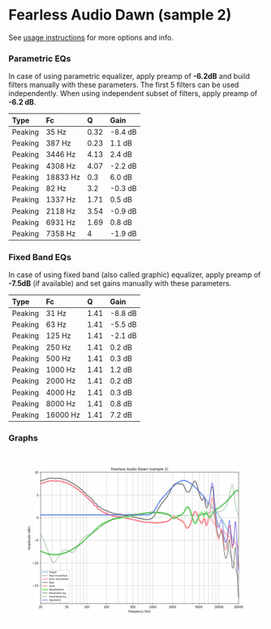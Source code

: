# Fearless Audio Dawn (sample 2)
See [usage instructions](https://github.com/jaakkopasanen/AutoEq#usage) for more options and info.

### Parametric EQs
In case of using parametric equalizer, apply preamp of **-6.2dB** and build filters manually
with these parameters. The first 5 filters can be used independently.
When using independent subset of filters, apply preamp of **-6.2 dB**.

| Type    | Fc       |    Q | Gain    |
|:--------|:---------|:-----|:--------|
| Peaking | 35 Hz    | 0.32 | -8.4 dB |
| Peaking | 387 Hz   | 0.23 | 1.1 dB  |
| Peaking | 3446 Hz  | 4.13 | 2.4 dB  |
| Peaking | 4308 Hz  | 4.07 | -2.2 dB |
| Peaking | 18833 Hz | 0.3  | 6.0 dB  |
| Peaking | 82 Hz    | 3.2  | -0.3 dB |
| Peaking | 1337 Hz  | 1.71 | 0.5 dB  |
| Peaking | 2118 Hz  | 3.54 | -0.9 dB |
| Peaking | 6931 Hz  | 1.69 | 0.8 dB  |
| Peaking | 7358 Hz  | 4    | -1.9 dB |

### Fixed Band EQs
In case of using fixed band (also called graphic) equalizer, apply preamp of **-7.5dB**
(if available) and set gains manually with these parameters.

| Type    | Fc       |    Q | Gain    |
|:--------|:---------|:-----|:--------|
| Peaking | 31 Hz    | 1.41 | -8.8 dB |
| Peaking | 63 Hz    | 1.41 | -5.5 dB |
| Peaking | 125 Hz   | 1.41 | -2.1 dB |
| Peaking | 250 Hz   | 1.41 | 0.2 dB  |
| Peaking | 500 Hz   | 1.41 | 0.3 dB  |
| Peaking | 1000 Hz  | 1.41 | 1.2 dB  |
| Peaking | 2000 Hz  | 1.41 | 0.2 dB  |
| Peaking | 4000 Hz  | 1.41 | 0.3 dB  |
| Peaking | 8000 Hz  | 1.41 | 0.8 dB  |
| Peaking | 16000 Hz | 1.41 | 7.2 dB  |

### Graphs
![](./Fearless%20Audio%20Dawn%20(sample%202).png)